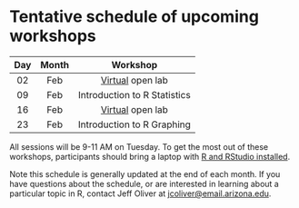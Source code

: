 # Tentative schedule of upcoming workshops

| Day | Month | Workshop                           |
|:---:|:-----:|:----------------------------------:|
| 02  | Feb   | [Virtual](contingency.md) open lab |
| 09  | Feb   | Introduction to R Statistics       |
| 16  | Feb   | [Virtual](contingency.md) open lab |
| 23  | Feb   | Introduction to R Graphing         |

All sessions will be 9-11 AM on Tuesday<!--in the [Data Studio](https://new.library.arizona.edu/visit/spaces/data-studio) of the Main Library-->. To get the most out of these workshops, participants should bring a laptop with [R and RStudio installed](https://jcoliver.github.io/learn-r/000-setup-instructions.html).

Note this schedule is generally updated at the end of each month. If you have questions about the schedule, or are interested in learning about a particular topic in R, contact Jeff Oliver at [jcoliver@email.arizona.edu](mailto:jcoliver@email.arizona.edu?subject=R%20workshop%20inquiry).
